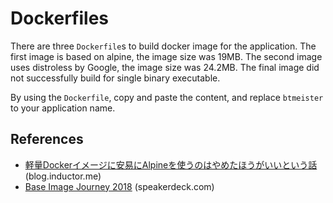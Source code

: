 # Dockerfiles

There are three `Dockerfile`s to build docker image for the application.
The first image is based on alpine, the image size was 19MB.
The second image uses distroless by Google, the image size was 24.2MB.
The final image did not successfully build for single binary executable.

By using the `Dockerfile`, copy and paste the content, and replace `btmeister` to your application name.

## References

* [軽量Dockerイメージに安易にAlpineを使うのはやめたほうがいいという話](https://blog.inductor.me/entry/alpine-not-recommended) (blog.inductor.me)
* [Base Image Journey 2018](https://speakerdeck.com/stormcat24/base-image-journey-2018) (speakerdeck.com)
